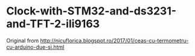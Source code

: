 # Clock-with-STM32-and-ds3231-and-TFT-2-ili9163
Original from http://nicuflorica.blogspot.ro/2017/01/ceas-cu-termometru-cu-arduino-due-si.html
